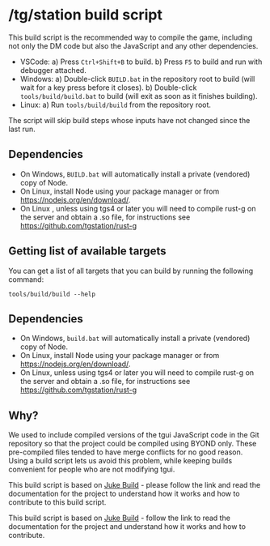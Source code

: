 # /tg/station build script

This build script is the recommended way to compile the game, including not only the DM code but also the JavaScript and any other dependencies.

- VSCode:
  a) Press `Ctrl+Shift+B` to build.
  b) Press `F5` to build and run with debugger attached.
- Windows:
  a) Double-click `BUILD.bat` in the repository root to build (will wait for a key press before it closes).
  b) Double-click `tools/build/build.bat` to build (will exit as soon as it finishes building).
- Linux:
  a) Run `tools/build/build` from the repository root.

The script will skip build steps whose inputs have not changed since the last run.


## Dependencies

- On Windows, `BUILD.bat` will automatically install a private (vendored) copy of Node.
- On Linux, install Node using your package manager or from <https://nodejs.org/en/download/>.
- On Linux , unless using tgs4 or later you will need to compile rust-g on the server and obtain a .so file, for instructions see https://github.com/tgstation/rust-g

## Getting list of available targets

You can get a list of all targets that you can build by running the following command:

```
tools/build/build --help
```

## Dependencies

- On Windows, `build.bat` will automatically install a private (vendored) copy of Node.
- On Linux, install Node using your package manager or from <https://nodejs.org/en/download/>.
- On Linux, unless using tgs4 or later you will need to compile rust-g on the server and obtain a .so file, for instructions see https://github.com/tgstation/rust-g


## Why?

We used to include compiled versions of the tgui JavaScript code in the Git repository so that the project could be compiled using BYOND only. These pre-compiled files tended to have merge conflicts for no good reason. Using a build script lets us avoid this problem, while keeping builds convenient for people who are not modifying tgui.


This build script is based on [Juke Build](https://github.com/stylemistake/juke-build) - please follow the link and read the documentation for the project to understand how it works and how to contribute to this build script.

This build script is based on [Juke Build](https://github.com/stylemistake/juke-build) - follow the link to read the documentation for the project and understand how it works and how to contribute.


